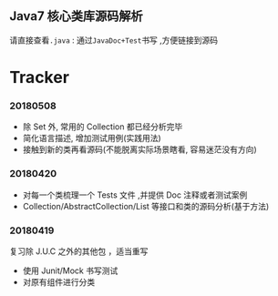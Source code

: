 ## Java7 核心类库源码解析

请直接查看`.java` : 通过`JavaDoc+Test`书写 ,方便链接到源码


# Tracker
### 20180508
* 除 Set 外, 常用的 Collection 都已经分析完毕
* 简化语言描述, 增加测试用例(实践用法)
* 接触到新的类再看源码(不能脱离实际场景瞎看, 容易迷茫没有方向)

### 20180420
* 对每一个类梳理一个 Tests 文件 ,并提供 Doc 注释或者测试案例
* Collection/AbstractCollection/List 等接口和类的源码分析(基于方法)

### 20180419
复习除 J.U.C 之外的其他包 ，适当重写
* 使用 Junit/Mock 书写测试
* 对原有组件进行分类